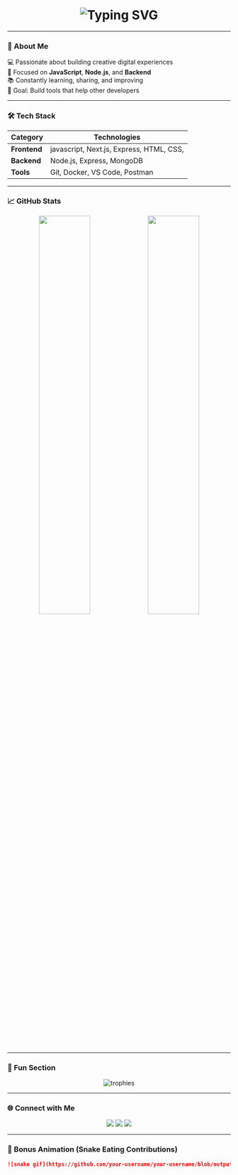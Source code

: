 <!-- Animated GitHub Profile (typing-style) -->

<h1 align="center">
  <img src="https://readme-typing-svg.herokuapp.com?font=Fira+Code&pause=1000&center=true&vCenter=true&width=450&lines=Hi+👋,+I'm+Yonas+Mesfin!;Full-stack+Developer;Open+Source+Enthusiast;Always+Learning+New+Things!" alt="Typing SVG" />
</h1>

---

### 🧠 About Me

💻 Passionate about building creative digital experiences  
🚀 Focused on **JavaScript**, **Node.js**, and **Backend**  
📚 Constantly learning, sharing, and improving  
🎯 Goal: Build tools that help other developers  

---

### 🛠️ Tech Stack

| Category | Technologies |
|-----------|--------------|
| **Frontend** | javascript, Next.js, Express, HTML, CSS, |
| **Backend** | Node.js, Express, MongoDB |
| **Tools** | Git, Docker, VS Code, Postman |

---

### 📈 GitHub Stats

<p align="center">
  <img width="48%" src="https://github-readme-stats.vercel.app/api?username=your-username&show_icons=true&theme=radical" />
  <img width="48%" src="https://github-readme-streak-stats.herokuapp.com/?user=your-username&theme=radical" />
</p>

---

### 🧩 Fun Section

<p align="center">
  <img src="https://github-profile-trophy.vercel.app/?username=your-username&theme=darkhub&no-bg=true&no-frame=true&row=1" alt="trophies" />
</p>

---

### 🌐 Connect with Me

<p align="center">
  <a href="https://github.com/yonasdevportfolio"><img src="https://img.shields.io/badge/GitHub-%2312100E.svg?&style=for-the-badge&logo=github&logoColor=white" /></a>
  <a href="https://twitter.com/yonasdevportfolio"><img src="https://img.shields.io/badge/Twitter-%231DA1F2.svg?&style=for-the-badge&logo=twitter&logoColor=white" /></a>
  <a href="https://linkedin.com/in/yonasdevportfolio"><img src="https://img.shields.io/badge/LinkedIn-%230077B5.svg?&style=for-the-badge&logo=linkedin&logoColor=white" /></a>
</p>

---

### 🧩 Bonus Animation (Snake Eating Contributions)

```md
![snake gif](https://github.com/your-username/your-username/blob/output/github-contribution-grid-snake.svg)
